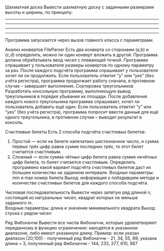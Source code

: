  
Шахматная доска
Вывести шахматную доску с заданными размерами высоты и ширины, по принципу:
*  *  *  *  *  *
  *  *  *  *  *  *
*  *  *  *  *  *
  *  *  *  *  *  *
Программа запускается через вызов главного класса с параметрами.


Анализ конвертов FileParser
Есть два конверта со сторонами (a,b) и (c,d) определить, можно ли один конверт вложить в другой. Программа должна обрабатывать ввод чисел с плавающей точкой. Программа спрашивает у пользователя размеры конвертов по одному параметру за раз. После каждого подсчёта программа спрашивает у пользователя хочет ли он продолжить. Если пользователь ответит “y” или “yes” (без учёта регистра), программа продолжает работу сначала, в противном случае – завершает выполнение.
Сортировка треугольников
Разработать консольную программу, выполняющую вывод треугольников в порядке убывания их площади. После добавления каждого нового треугольника программа спрашивает, хочет ли пользователь добавить ещё один. Если пользователь ответит “y” или “yes” (без учёта регистра), программа попросит ввести данные для ещё одного треугольника, в противном случае – выводит результат в консоль.

Счастливые билеты
Есть 2 способа подсчёта счастливых билетов:
1. Простой — если на билете напечатано шестизначное число, и сумма первых 
трёх цифр равна сумме последних трёх, то этот билет считается счастливым.
2. Сложный — если сумма чётных цифр билета равна сумме нечётных цифр билета, то билет считается счастливым.
Определить программно какой вариант подсчёта счастливых билетов даст их большее количество на заданном интервале. 
Входные параметры: min и max номер билета
Выход: информация о победившем методе и количестве счастливых билетов для каждого способа подсчёта.

Числовая последовательность
Вывести через запятую ряд длиной n, состоящий из натуральных чисел, квадрат которых не меньше заданного m.	
Входные параметры: длина и значение минимального квадрата
Выход: строка с рядом чисел

Ряд Фибоначчи
Вывести все числа Фибоначчи, которые удовлетворяют переданному в функцию ограничению: находятся в указанном диапазоне, либо имеют указанную длину.
Пример: если указан диапазон [20;100] - полученный ряд Фибоначчи - 21, 34, 55, 89;
указана длина = 3, полученный ряд Фибоначчи - 144, 233, 377, 610, 987


